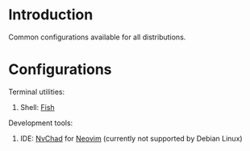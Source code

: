 # Introduction

Common configurations available for all distributions.

# Configurations

Terminal utilities:

1. Shell: [Fish](https://fishshell.com/)

Development tools:

1. IDE: [NvChad](https://nvchad.com) for [Neovim](https://neovim.io) (currently not supported by Debian Linux)

